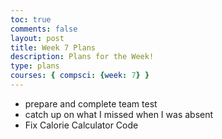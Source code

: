 ```yaml
---
toc: true
comments: false
layout: post
title: Week 7 Plans
description: Plans for the Week!
type: plans
courses: { compsci: {week: 7} }
---
```

- prepare and complete team test
- catch up on what I missed when I was absent
- Fix Calorie Calculator Code